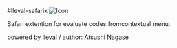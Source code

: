 #lleval-safarix
![Icon](https://github.com/ngs/lleval-safarix/raw/master/lleval.safariextension/icon-48.png)

Safari extention for evaluate codes fromcontextual menu.

powered by [lleval](http://colabv6.dan.co.jp/lleval.html) / author: [Atsushi Nagase](http://ngsdev.org)

